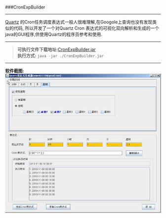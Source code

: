 ###CronExpBuilder
******
[Quartz](http://quartz-scheduler.org/) 的Cron任务调度表达式一般人很难理解,在Googole上查询也没有发现类似的代码,
所以开发了一个对Quartz Cron 表达式的可视化双向解析和生成的一个java的GUI程序,供使用Quartz的程序员参考和使用.
******
> **可执行文件下载地址:**[CronExpBuilder.jar](https://bintray.com/artifact/download/wjw465150/Java/CronExpBuilder.jar)  
> **执行方式:**
> `java -jar ./CronExpBuilder.jar`

******
**软件截图:**
![Alt text](doc/demo.jpg)